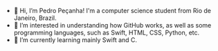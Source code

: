 - 👋 Hi, I’m Pedro Peçanha! I'm a computer science student from Rio de Janeiro, Brazil.
- 👀 I’m interested in understanding how GitHub works, as well as some programming languages, such as Swift, HTML, CSS, Python, etc.
- 🌱 I’m currently learning mainly Swift and C.

<!---
pedromp-02/pedromp-02 is a ✨ special ✨ repository because its `README.md` (this file) appears on your GitHub profile.
You can click the Preview link to take a look at your changes.
--->
